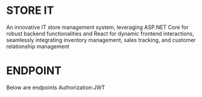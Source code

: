# STORE IT

An innovative IT store management system, leveraging ASP.NET Core for robust backend functionalities and React for dynamic frontend interactions, seamlessly integrating inventory management, sales tracking, and customer relationship management 

# ENDPOINT
Below are endpoints 
 Authorization:JWT
